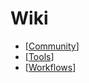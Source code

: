 # Wiki

- [[Community]]
- [[Tools]]
- [[Workflows]]

[//begin]: # "Autogenerated link references for markdown compatibility"
[Community]: Community "Community"
[Tools]: Tools "Tools"
[Workflows]: Workflows "Workflows"
[//end]: # "Autogenerated link references"
